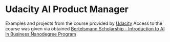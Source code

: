 # Udacity AI Product Manager
 Examples and projects from the course provided by [Udacity](udacity.com) Access to the course was given via obtained [Bertelsmann Scholarship - Introduction to AI in Business Nanodegree Program](https://www.udacity.com/course/ai-product-manager-nanodegree--nd088)

